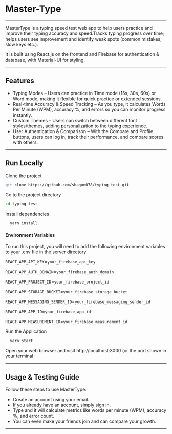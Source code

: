 # Master-Type
---

MasterType is a typing speed test web app to help users practice and improve their typing accuracy and speed.Tracks typing progress over time; helps users see improvement and identify weak spots (common mistakes, slow keys etc.).

It is built using React.js on the frontend and Firebase for authentication & database, with Material-UI for styling.

---
## Features

- Typing Modes – Users can practice in Time mode (15s, 30s, 60s) or Word mode, making it flexible for quick practice or extended sessions.
- Real-time Accuracy & Speed Tracking – As you type, it calculates Words Per Minute (WPM), accuracy %, and errors so you can monitor progress instantly.
- Custom Themes – Users can switch between different font styles/themes, adding personalization to the typing experience.
- User Authentication & Comparison – With the Compare and Profile buttons, users can log in, track their performance, and compare scores with others.
  
---

## Run Locally

Clone the project

```bash
git clone https://github.com/shagun078/typing_test.git
```

Go to the project directory

```bash
cd typing_test

```

Install dependencies

```bash
  yarn install
```
#### Environment Variables

To run this project, you will need to add the following environment variables to your .env file in the server directory

`REACT_APP_API_KEY`=`your_firebase_api_key  `

`REACT_APP_AUTH_DOMAIN`=`your_firebase_auth_domain  `

`REACT_APP_PROJECT_ID`=`your_firebase_project_id  `

`REACT_APP_STORAGE_BUCKET`=`your_firebase_storage_bucket  `

`REACT_APP_MESSAGING_SENDER_ID`=`your_firebase_messaging_sender_id  `

`REACT_APP_APP_ID`=`your_firebase_app_id  `

`REACT_APP_MEASUREMENT_ID`=`your_firebase_measurement_id  `

Run the Application

```bash
  yarn start
```

Open your web browser and visit http://localhost:3000 (or the port shown in your terminal

---
##  Usage & Testing Guide

Follow these steps to use MasterType:
- Create an account using your email.
- If you already have an account, simply sign in.
- Type and it will calculate metrics like words per minute (WPM), accuracy %, and error count.
- You can even make your friends join and can compare your growth.

---

